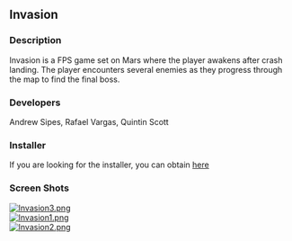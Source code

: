 ## Invasion

### Description
Invasion is a FPS game set on Mars where the player awakens after crash landing. 
The player encounters several enemies as they progress through the map to find the final boss.

### Developers 
Andrew Sipes, Rafael Vargas, Quintin Scott

### Installer
If you are looking for the installer, you can obtain [here](https://1drv.ms/u/c/7d010c8fa426a612/EdrbrO-ShGlFiGrOf85M_uYBAUTQRj2fCj_rNOjqflGBGw?e=OvuaxT)

### Screen Shots

[![Invasion3.png](https://i.postimg.cc/RhG0r5c7/Invasion3.png)](https://postimg.cc/HcjfQq86) <br>
[![Invasion1.png](https://i.postimg.cc/Y0XtnNH8/Invasion2.png)](https://postimg.cc/kVgZm0s7) <br>
[![Invasion2.png](https://i.postimg.cc/wTvqtrXr/Invasion1.png)](https://postimg.cc/K3BpfxGD)
